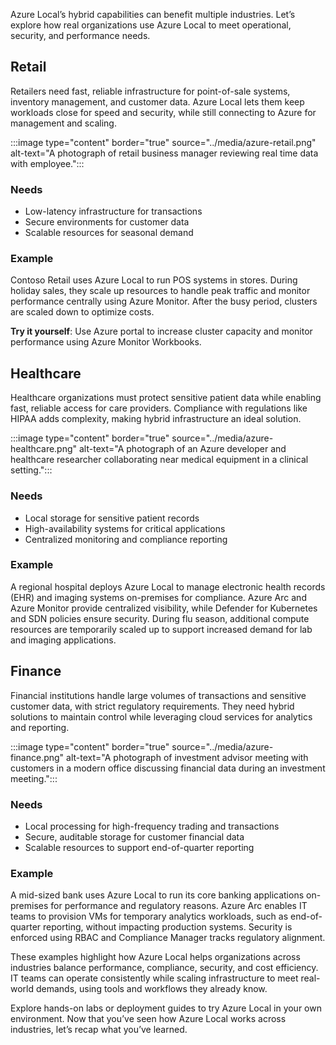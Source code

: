 Azure Local’s hybrid capabilities can benefit multiple industries. Let’s explore how real organizations use Azure Local to meet operational, security, and performance needs.

## Retail

Retailers need fast, reliable infrastructure for point-of-sale systems, inventory management, and customer data. Azure Local lets them keep workloads close for speed and security, while still connecting to Azure for management and scaling.

:::image type="content" border="true" source="../media/azure-retail.png" alt-text="A photograph of retail business manager reviewing real time data with employee.":::

### Needs

- Low-latency infrastructure for transactions  
- Secure environments for customer data  
- Scalable resources for seasonal demand  

### Example

Contoso Retail uses Azure Local to run POS systems in stores. During holiday sales, they scale up resources to handle peak traffic and monitor performance centrally using Azure Monitor. After the busy period, clusters are scaled down to optimize costs. 

**Try it yourself**: Use Azure portal to increase cluster capacity and monitor performance using Azure Monitor Workbooks.

## Healthcare

Healthcare organizations must protect sensitive patient data while enabling fast, reliable access for care providers. Compliance with regulations like HIPAA adds complexity, making hybrid infrastructure an ideal solution.

:::image type="content" border="true" source="../media/azure-healthcare.png" alt-text="A photograph of an Azure developer and healthcare researcher collaborating near medical equipment in a clinical setting.":::

### Needs

- Local storage for sensitive patient records  
- High-availability systems for critical applications  
- Centralized monitoring and compliance reporting  

### Example

A regional hospital deploys Azure Local to manage electronic health records (EHR) and imaging systems on-premises for compliance. Azure Arc and Azure Monitor provide centralized visibility, while Defender for Kubernetes and SDN policies ensure security. During flu season, additional compute resources are temporarily scaled up to support increased demand for lab and imaging applications.

## Finance

Financial institutions handle large volumes of transactions and sensitive customer data, with strict regulatory requirements. They need hybrid solutions to maintain control while leveraging cloud services for analytics and reporting.

:::image type="content" border="true" source="../media/azure-finance.png" alt-text="A photograph of investment advisor meeting with customers in a modern office discussing financial data during an investment meeting.":::

### Needs

- Local processing for high-frequency trading and transactions  
- Secure, auditable storage for customer financial data  
- Scalable resources to support end-of-quarter reporting  

### Example

A mid-sized bank uses Azure Local to run its core banking applications on-premises for performance and regulatory reasons. Azure Arc enables IT teams to provision VMs for temporary analytics workloads, such as end-of-quarter reporting, without impacting production systems. Security is enforced using RBAC and Compliance Manager tracks regulatory alignment.

These examples highlight how Azure Local helps organizations across industries balance performance, compliance, security, and cost efficiency. IT teams can operate consistently while scaling infrastructure to meet real-world demands, using tools and workflows they already know.  

Explore hands-on labs or deployment guides to try Azure Local in your own environment. Now that you’ve seen how Azure Local works across industries, let’s recap what you’ve learned.